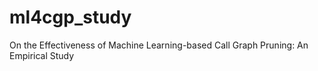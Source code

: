 # ml4cgp_study
On the Effectiveness of Machine Learning-based Call Graph Pruning: An Empirical Study

